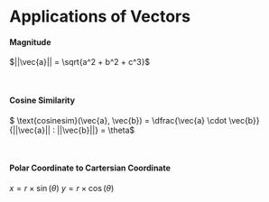 # Applications of Vectors

#### Magnitude

$||\vec{a}|| = \sqrt{a^2 + b^2 + c^3}$

<br/>

#### Cosine Similarity

$ \text{cosinesim}(\vec{a}, \vec{b}) = \dfrac{\vec{a} \cdot \vec{b}}{||\vec{a}|| \: ||\vec{b}||} = \theta$

<br/>

#### Polar Coordinate to Cartersian Coordinate

$x = r \times \sin(\theta)$
$y = r \times \cos(\theta)$